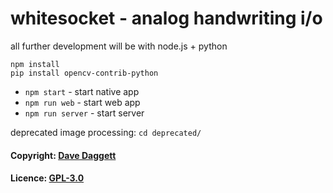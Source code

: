 # whitesocket - analog handwriting i/o

all further development will be with node.js + python

	npm install
	pip install opencv-contrib-python

- `npm start` - start native app
- `npm run web` - start web app
- `npm run server` - start server

deprecated image processing: `cd deprecated/`

#### Copyright: [Dave Daggett](https://ddaaggeett.com)

#### Licence: **[GPL-3.0](https://github.com/ddaaggeett/whiteSocket/blob/master/LICENSE)**
